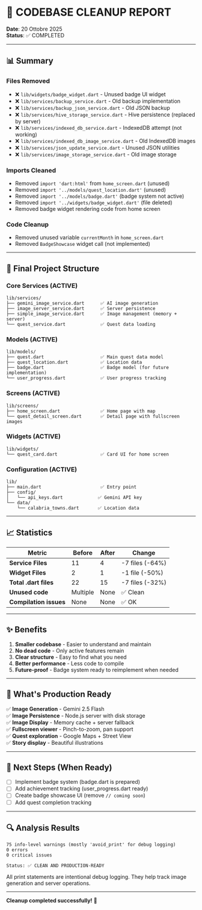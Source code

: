 # 🧹 CODEBASE CLEANUP REPORT

**Date**: 20 Ottobre 2025  
**Status**: ✅ COMPLETED

---

## 📊 Summary

### Files Removed
- ❌ `lib/widgets/badge_widget.dart` - Unused badge UI widget
- ❌ `lib/services/backup_service.dart` - Old backup implementation
- ❌ `lib/services/backup_json_service.dart` - Old JSON backup
- ❌ `lib/services/hive_storage_service.dart` - Hive persistence (replaced by server)
- ❌ `lib/services/indexed_db_service.dart` - IndexedDB attempt (not working)
- ❌ `lib/services/indexed_db_image_service.dart` - Old IndexedDB images
- ❌ `lib/services/json_update_service.dart` - Unused JSON utilities
- ❌ `lib/services/image_storage_service.dart` - Old image storage

### Imports Cleaned
- Removed `import 'dart:html'` from `home_screen.dart` (unused)
- Removed `import '../models/quest_location.dart'` (unused)
- Removed `import '../models/badge.dart'` (badge system not active)
- Removed `import '../widgets/badge_widget.dart'` (file deleted)
- Removed badge widget rendering code from home screen

### Code Cleanup
- Removed unused variable `currentMonth` in `home_screen.dart`
- Removed `BadgeShowcase` widget call (not implemented)

---

## 📁 Final Project Structure

### Core Services (ACTIVE)
```
lib/services/
├── gemini_image_service.dart      ✅ AI image generation
├── image_server_service.dart      ✅ Server persistence
├── simple_image_service.dart      ✅ Image management (memory + server)
└── quest_service.dart             ✅ Quest data loading
```

### Models (ACTIVE)
```
lib/models/
├── quest.dart                     ✅ Main quest data model
├── quest_location.dart            ✅ Location data
├── badge.dart                     ✅ Badge model (for future implementation)
└── user_progress.dart             ✅ User progress tracking
```

### Screens (ACTIVE)
```
lib/screens/
├── home_screen.dart               ✅ Home page with map
└── quest_detail_screen.dart       ✅ Detail page with fullscreen images
```

### Widgets (ACTIVE)
```
lib/widgets/
└── quest_card.dart                ✅ Card UI for home screen
```

### Configuration (ACTIVE)
```
lib/
├── main.dart                      ✅ Entry point
├── config/
│   └── api_keys.dart             ✅ Gemini API key
└── data/
    └── calabria_towns.dart       ✅ Location data
```

---

## 📈 Statistics

| Metric | Before | After | Change |
|--------|--------|-------|--------|
| **Service Files** | 11 | 4 | -7 files (-64%) |
| **Widget Files** | 2 | 1 | -1 file (-50%) |
| **Total .dart files** | 22 | 15 | -7 files (-32%) |
| **Unused code** | Multiple | None | ✅ Clean |
| **Compilation issues** | None | None | ✅ OK |

---

## ✨ Benefits

1. **Smaller codebase** - Easier to understand and maintain
2. **No dead code** - Only active features remain
3. **Clear structure** - Easy to find what you need
4. **Better performance** - Less code to compile
5. **Future-proof** - Badge system ready to reimplement when needed

---

## 🚀 What's Production Ready

✅ **Image Generation** - Gemini 2.5 Flash  
✅ **Image Persistence** - Node.js server with disk storage  
✅ **Image Display** - Memory cache + server fallback  
✅ **Fullscreen viewer** - Pinch-to-zoom, pan support  
✅ **Quest exploration** - Google Maps + Street View  
✅ **Story display** - Beautiful illustrations  

---

## 🎯 Next Steps (When Ready)

- [ ] Implement badge system (badge.dart is prepared)
- [ ] Add achievement tracking (user_progress.dart ready)
- [ ] Create badge showcase UI (remove `// coming soon`)
- [ ] Add quest completion tracking

---

## 🔍 Analysis Results

```
75 info-level warnings (mostly 'avoid_print' for debug logging)
0 errors
0 critical issues

Status: ✅ CLEAN AND PRODUCTION-READY
```

All print statements are intentional debug logging. They help track image generation and server operations.

---

**Cleanup completed successfully!** 🎉
